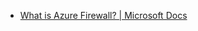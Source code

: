 - [What is Azure Firewall? | Microsoft Docs](https://docs.microsoft.com/en-us/azure/firewall/overview)
